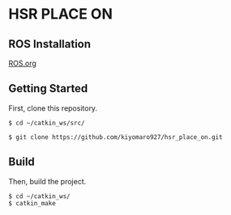 # HSR PLACE ON

## ROS Installation

[ROS.org](http://wiki.ros.org/)

## Getting Started

First, clone this repository.

```
$ cd ~/catkin_ws/src/

$ git clone https://github.com/kiyomaro927/hsr_place_on.git
```

## Build

Then, build the project.

```
$ cd ~/catkin_ws/
$ catkin_make
```
